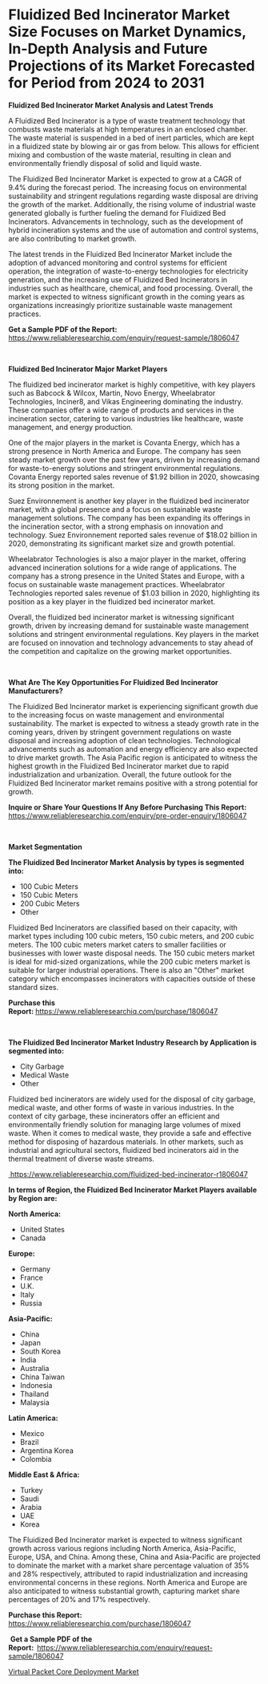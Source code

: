 <p><h1>Fluidized Bed Incinerator Market Size Focuses on Market Dynamics, In-Depth Analysis and Future Projections of its Market Forecasted for Period from 2024 to 2031</h1></p><p><strong>Fluidized Bed Incinerator Market Analysis and Latest Trends</strong></p>
<p><p>A Fluidized Bed Incinerator is a type of waste treatment technology that combusts waste materials at high temperatures in an enclosed chamber. The waste material is suspended in a bed of inert particles, which are kept in a fluidized state by blowing air or gas from below. This allows for efficient mixing and combustion of the waste material, resulting in clean and environmentally friendly disposal of solid and liquid waste.</p><p>The Fluidized Bed Incinerator Market is expected to grow at a CAGR of 9.4% during the forecast period. The increasing focus on environmental sustainability and stringent regulations regarding waste disposal are driving the growth of the market. Additionally, the rising volume of industrial waste generated globally is further fueling the demand for Fluidized Bed Incinerators. Advancements in technology, such as the development of hybrid incineration systems and the use of automation and control systems, are also contributing to market growth.</p><p>The latest trends in the Fluidized Bed Incinerator Market include the adoption of advanced monitoring and control systems for efficient operation, the integration of waste-to-energy technologies for electricity generation, and the increasing use of Fluidized Bed Incinerators in industries such as healthcare, chemical, and food processing. Overall, the market is expected to witness significant growth in the coming years as organizations increasingly prioritize sustainable waste management practices.</p></p>
<p><strong>Get a Sample PDF of the Report:&nbsp;</strong> <a href="https://www.reliableresearchiq.com/enquiry/request-sample/1806047">https://www.reliableresearchiq.com/enquiry/request-sample/1806047</a></p>
<p>&nbsp;</p>
<p><strong>Fluidized Bed Incinerator Major Market Players</strong></p>
<p><p>The fluidized bed incinerator market is highly competitive, with key players such as Babcock & Wilcox, Martin, Novo Energy, Wheelabrator Technologies, Inciner8, and Vikas Engineering dominating the industry. These companies offer a wide range of products and services in the incineration sector, catering to various industries like healthcare, waste management, and energy production.</p><p>One of the major players in the market is Covanta Energy, which has a strong presence in North America and Europe. The company has seen steady market growth over the past few years, driven by increasing demand for waste-to-energy solutions and stringent environmental regulations. Covanta Energy reported sales revenue of $1.92 billion in 2020, showcasing its strong position in the market.</p><p>Suez Environnement is another key player in the fluidized bed incinerator market, with a global presence and a focus on sustainable waste management solutions. The company has been expanding its offerings in the incineration sector, with a strong emphasis on innovation and technology. Suez Environnement reported sales revenue of $18.02 billion in 2020, demonstrating its significant market size and growth potential.</p><p>Wheelabrator Technologies is also a major player in the market, offering advanced incineration solutions for a wide range of applications. The company has a strong presence in the United States and Europe, with a focus on sustainable waste management practices. Wheelabrator Technologies reported sales revenue of $1.03 billion in 2020, highlighting its position as a key player in the fluidized bed incinerator market.</p><p>Overall, the fluidized bed incinerator market is witnessing significant growth, driven by increasing demand for sustainable waste management solutions and stringent environmental regulations. Key players in the market are focused on innovation and technology advancements to stay ahead of the competition and capitalize on the growing market opportunities.</p></p>
<p>&nbsp;</p>
<p><strong>What Are The Key Opportunities For Fluidized Bed Incinerator Manufacturers?</strong></p>
<p><p>The Fluidized Bed Incinerator market is experiencing significant growth due to the increasing focus on waste management and environmental sustainability. The market is expected to witness a steady growth rate in the coming years, driven by stringent government regulations on waste disposal and increasing adoption of clean technologies. Technological advancements such as automation and energy efficiency are also expected to drive market growth. The Asia Pacific region is anticipated to witness the highest growth in the Fluidized Bed Incinerator market due to rapid industrialization and urbanization. Overall, the future outlook for the Fluidized Bed Incinerator market remains positive with a strong potential for growth.</p></p>
<p><strong>Inquire or Share Your Questions If Any Before Purchasing This Report:</strong> <a href="https://www.reliableresearchiq.com/enquiry/pre-order-enquiry/1806047">https://www.reliableresearchiq.com/enquiry/pre-order-enquiry/1806047</a></p>
<p>&nbsp;</p>
<p><strong>Market Segmentation</strong></p>
<p><strong>The Fluidized Bed Incinerator Market Analysis by types is segmented into:</strong></p>
<p><ul><li>100 Cubic Meters</li><li>150 Cubic Meters</li><li>200 Cubic Meters</li><li>Other</li></ul></p>
<p><p>Fluidized Bed Incinerators are classified based on their capacity, with market types including 100 cubic meters, 150 cubic meters, and 200 cubic meters. The 100 cubic meters market caters to smaller facilities or businesses with lower waste disposal needs. The 150 cubic meters market is ideal for mid-sized organizations, while the 200 cubic meters market is suitable for larger industrial operations. There is also an "Other" market category which encompasses incinerators with capacities outside of these standard sizes.</p></p>
<p><strong>Purchase this Report:&nbsp;</strong><a href="https://www.reliableresearchiq.com/purchase/1806047">https://www.reliableresearchiq.com/purchase/1806047</a></p>
<p>&nbsp;</p>
<p><strong>The Fluidized Bed Incinerator Market Industry Research by Application is segmented into:</strong></p>
<p><ul><li>City Garbage</li><li>Medical Waste</li><li>Other</li></ul></p>
<p><p>Fluidized bed incinerators are widely used for the disposal of city garbage, medical waste, and other forms of waste in various industries. In the context of city garbage, these incinerators offer an efficient and environmentally friendly solution for managing large volumes of mixed waste. When it comes to medical waste, they provide a safe and effective method for disposing of hazardous materials. In other markets, such as industrial and agricultural sectors, fluidized bed incinerators aid in the thermal treatment of diverse waste streams.</p></p>
<p><a href="https://www.reliableresearchiq.com/fluidized-bed-incinerator-r1806047">&nbsp;https://www.reliableresearchiq.com/fluidized-bed-incinerator-r1806047</a></p>
<p><strong>In terms of Region, the Fluidized Bed Incinerator Market Players available by Region are:</strong></p>
<p>
    <p> <strong> North America: </strong>
        <ul>
            <li>United States</li>
            <li>Canada</li>
        </ul>
        </p> 
    <p> <strong> Europe: </strong>
        <ul>
            <li>Germany</li>
            <li>France</li>
            <li>U.K.</li>
            <li>Italy</li>
            <li>Russia</li>
        </ul>
        </p> 
    <p> <strong> Asia-Pacific: </strong>
        <ul>
            <li>China</li>
            <li>Japan</li>
            <li>South Korea</li>
            <li>India</li>
            <li>Australia</li>
            <li>China Taiwan</li>
            <li>Indonesia</li>
            <li>Thailand</li>
            <li>Malaysia</li>
        </ul>
        </p> 
    <p> <strong> Latin America: </strong>
        <ul>
            <li>Mexico</li>
            <li>Brazil</li>
            <li>Argentina Korea</li>
            <li>Colombia</li>
        </ul>
        </p> 
    <p> <strong> Middle East & Africa: </strong>
        <ul>
            <li>Turkey</li>
            <li>Saudi</li>
            <li>Arabia</li>
            <li>UAE</li>
            <li>Korea</li>
        </ul>
    </p>
    </p>
<p><p>The Fluidized Bed Incinerator market is expected to witness significant growth across various regions including North America, Asia-Pacific, Europe, USA, and China. Among these, China and Asia-Pacific are projected to dominate the market with a market share percentage valuation of 35% and 28% respectively, attributed to rapid industrialization and increasing environmental concerns in these regions. North America and Europe are also anticipated to witness substantial growth, capturing market share percentages of 20% and 17% respectively.</p></p>
<p><strong>Purchase this Report: </strong><a href="https://www.reliableresearchiq.com/purchase/1806047">https://www.reliableresearchiq.com/purchase/1806047</a></p>
<p>&nbsp;<strong>Get a Sample PDF of the Report:&nbsp;&nbsp;</strong><a href="https://www.reliableresearchiq.com/enquiry/request-sample/1806047">https://www.reliableresearchiq.com/enquiry/request-sample/1806047</a></p>
<p><strong></strong></p>
<p><p><a href="https://issuu.com/reportprime-2/docs/virtual-packet-core-deployment-market-size-2030.pp">Virtual Packet Core Deployment Market</a></p></p>